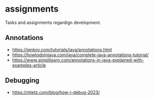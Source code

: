 # assignments
Tasks and assignments regardign development.

## Annotations
- https://jenkov.com/tutorials/java/annotations.html
- https://howtodoinjava.com/java/complete-java-annotations-tutorial/
- https://www.simplilearn.com/annotations-in-java-explained-with-examples-article

## Debugging
- https://ntietz.com/blog/how-i-debug-2023/
